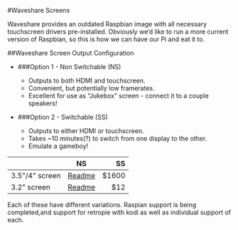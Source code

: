 #Waveshare Screens

Waveshare provides an outdated Raspbian image with all necessary touchscreen drivers pre-installed. Obviously we’d like to run a more current version of Raspbian, so this is how we can have our Pi and eat it to. 

##Waveshare Screen Output Configuration
* ###Option 1 - Non Switchable (NS)
  * Outputs to both HDMI and touchscreen.
  * Convenient, but potentially low framerates.
  * Excellent for use as “Jukebox” screen - connect it to a couple speakers!
  
* ###Option 2 - Switchable (SS)
  * Outputs to either HDMI or touchscreen.
  * Takes ~10 minutes(?) to switch from one display to the other.
  * Emulate a gameboy!

|        | NS  | SS |
| ------------- |:-------------:| -----:|
| 3.5"/4" screen     | [Readme](https://github.com/mitchpehora/tinyPi/tree/master/waveshare/ns35)| $1600 |
| 3.2" screen    | [Readme](https://github.com/mitchpehora/tinyPi/tree/master/waveshare/ns32)     |   $12 |



Each of these have different variations. Raspian support is being completed,and support for retropie with kodi as well as individual support of each.  
